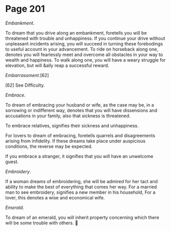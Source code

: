 # Page 201
_Embankment_.


To dream that you drive along an embankment, foretells you will
be threatened with trouble and unhappiness. If you continue
your drive without unpleasant incidents arising, you will succeed
in turning these forebodings to useful account in your advancement.
To ride on horseback along one, denotes you will fearlessly meet
and overcome all obstacles in your way to wealth and happiness.
To walk along one, you will have a weary struggle for elevation,
but will &ally reap a successful reward.


_Embarrassment_.[62]



[62] See Difficulty.


_Embrace_.


To dream of embracing your husband or wife, as the case may be,
in a sorrowing or indifferent way, denotes that you will have dissensions
and accusations in your family, also that sickness is threatened.


To embrace relatives, signifies their sickness and unhappiness.


For lovers to dream of embracing, foretells quarrels and disagreements arising
from infidelity. If these dreams take place under auspicious conditions,
the reverse may be expected.


If you embrace a stranger, it signifies that you will have an unwelcome guest.


_Embroidery_.


If a woman dreams of embroidering, she will be admired for her tact
and ability to make the best of everything that comes her way.
For a married man to see embroidery, signifies a new member in his household,
For a lover, this denotes a wise and economical wife.


_Emerald_.


To dream of an emerald, you will inherit property concerning
which there will be some trouble with others.
